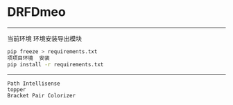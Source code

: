 # DRFDmeo
---
当前环境   环境安装导出模块
``` bash
pip freeze > requirements.txt 
项项目环境  安装
pip install -r requirements.txt
```

---
```
Path Intellisense
topper
Bracket Pair Colorizer
```